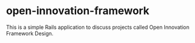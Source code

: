 # open-innovation-framework
This is a simple Rails application to discuss projects called Open Innovation Framework Design.
